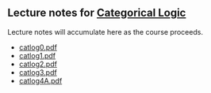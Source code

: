 ## Lecture notes for [Categorical Logic](/catlog/)

Lecture notes will accumulate here as the course proceeds.

- [catlog0.pdf](catlog0.pdf)
- [catlog1.pdf](catlog1.pdf)
- [catlog2.pdf](catlog2.pdf)
- [catlog3.pdf](catlog3.pdf)
- [catlog4A.pdf](catlog4A.pdf)

<!--
- [catlog3B.pdf](catlog3B.pdf)
- [catlog3C.pdf](catlog3C.pdf)
- [catlog2A.pdf](catlog2A.pdf)
- [catlog2B.pdf](catlog2B.pdf)
- [catlog1B.pdf](catlog1B.pdf)
- [catlogIntro.pdf](catlogIntro.pdf)
-->

